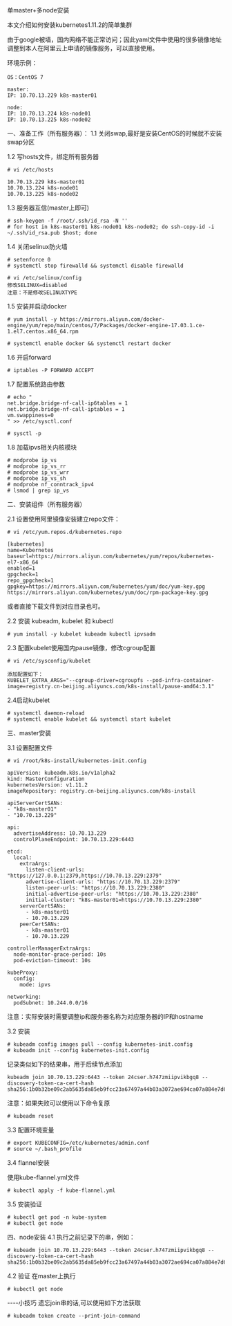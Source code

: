 单master+多node安装

本文介绍如何安装kubernetes1.11.2的简单集群

由于google被墙，国内网络不能正常访问；因此yaml文件中使用的很多镜像地址调整到本人在阿里云上申请的镜像服务，可以直接使用。

环境示例：

```
OS：CentOS 7

master: 
IP: 10.70.13.229 k8s-master01

node:
IP: 10.70.13.224 k8s-node01
IP: 10.70.13.225 k8s-node02
```

一、准备工作（所有服务器）：
1.1 关闭swap,最好是安装CentOS的时候就不安装swap分区

1.2 写hosts文件，绑定所有服务器
```
# vi /etc/hosts

10.70.13.229 k8s-master01
10.70.13.224 k8s-node01
10.70.13.225 k8s-node02
```

1.3 服务器互信(master上即可)
```
# ssh-keygen -f /root/.ssh/id_rsa -N ''
# for host in k8s-master01 k8s-node01 k8s-node02; do ssh-copy-id -i ~/.ssh/id_rsa.pub $host; done
```

1.4 关闭selinux防火墙
```
# setenforce 0
# systemctl stop firewalld && systemctl disable firewalld
```
```
# vi /etc/selinux/config
修改SELINUX=disabled
注意：不是修改SELINUXTYPE
```

1.5 安装并启动docker
```
# yum install -y https://mirrors.aliyun.com/docker-engine/yum/repo/main/centos/7/Packages/docker-engine-17.03.1.ce-1.el7.centos.x86_64.rpm

# systemctl enable docker && systemctl restart docker
```
1.6  开启forward
```
# iptables -P FORWARD ACCEPT
```

1.7 配置系统路由参数
```
# echo "
net.bridge.bridge-nf-call-ip6tables = 1
net.bridge.bridge-nf-call-iptables = 1
vm.swappiness=0
" >> /etc/sysctl.conf

# sysctl -p
```

1.8 加载ipvs相关内核模块
```
# modprobe ip_vs
# modprobe ip_vs_rr
# modprobe ip_vs_wrr
# modprobe ip_vs_sh
# modprobe nf_conntrack_ipv4
# lsmod | grep ip_vs
```

二、安装组件（所有服务器）

2.1 设置使用阿里镜像安装建立repo文件：
```
# vi /etc/yum.repos.d/kubernetes.repo

[kubernetes]
name=Kubernetes
baseurl=https://mirrors.aliyun.com/kubernetes/yum/repos/kubernetes-el7-x86_64
enabled=1
gpgcheck=1
repo_gpgcheck=1
gpgkey=https://mirrors.aliyun.com/kubernetes/yum/doc/yum-key.gpg https://mirrors.aliyun.com/kubernetes/yum/doc/rpm-package-key.gpg

```
或者直接下载文件到对应目录也可。

2.2  安装 kubeadm, kubelet 和 kubectl
```
# yum install -y kubelet kubeadm kubectl ipvsadm
```

2.3 配置kubelet使用国内pause镜像，修改cgroup配置
```
# vi /etc/sysconfig/kubelet

添加配置如下：
KUBELET_EXTRA_ARGS="--cgroup-driver=cgroupfs --pod-infra-container-image=registry.cn-beijing.aliyuncs.com/k8s-install/pause-amd64:3.1"
```

2.4启动kubelet
```
# systemctl daemon-reload
# systemctl enable kubelet && systemctl start kubelet
```

三、master安装

3.1 设置配置文件
```
# vi /root/k8s-install/kubernetes-init.config

apiVersion: kubeadm.k8s.io/v1alpha2
kind: MasterConfiguration
kubernetesVersion: v1.11.2
imageRepository: registry.cn-beijing.aliyuncs.com/k8s-install

apiServerCertSANs:
- "k8s-master01"
- "10.70.13.229"

api:
  advertiseAddress: 10.70.13.229
  controlPlaneEndpoint: 10.70.13.229:6443

etcd:
  local:
    extraArgs:
      listen-client-urls: "https://127.0.0.1:2379,https://10.70.13.229:2379"
      advertise-client-urls: "https://10.70.13.229:2379"
      listen-peer-urls: "https://10.70.13.229:2380"
      initial-advertise-peer-urls: "https://10.70.13.229:2380"
      initial-cluster: "k8s-master01=https://10.70.13.229:2380"
    serverCertSANs:
      - k8s-master01
      - 10.70.13.229
    peerCertSANs:
      - k8s-master01
      - 10.70.13.229

controllerManagerExtraArgs:
  node-monitor-grace-period: 10s
  pod-eviction-timeout: 10s

kubeProxy:
  config:
    mode: ipvs

networking:
  podSubnet: 10.244.0.0/16
```
注意：实际安装时需要调整ip和服务器名称为对应服务器的IP和hostname

3.2 安装
```
# kubeadm config images pull --config kubernetes-init.config
# kubeadm init --config kubernetes-init.config
```

记录类似如下的结果串，用于后续节点添加
```
kubeadm join 10.70.13.229:6443 --token 24cser.h747zmiipvikbgq8 --discovery-token-ca-cert-hash sha256:1b0b32be09c2ab5635da85eb9fcc23a67497a44b03a3072ae694ca07a884e7d6
```
注意：如果失败可以使用以下命令复原
```
# kubeadm reset
```

3.3 配置环境变量
```
# export KUBECONFIG=/etc/kubernetes/admin.conf
# source ~/.bash_profile
```

3.4 flannel安装

使用kube-flannel.yml文件
```
# kubectl apply -f kube-flannel.yml
```

3.5 安装验证
```
# kubectl get pod -n kube-system
# kubectl get node
```

四、node安装
4.1 执行之前记录下的串，例如：
```
# kubeadm join 10.70.13.229:6443 --token 24cser.h747zmiipvikbgq8 --discovery-token-ca-cert-hash sha256:1b0b32be09c2ab5635da85eb9fcc23a67497a44b03a3072ae694ca07a884e7d6
```
4.2 验证
在master上执行
```
# kubectl get node
```

----小技巧
遗忘join串的话,可以使用如下方法获取
```
# kubeadm token create --print-join-command
```
